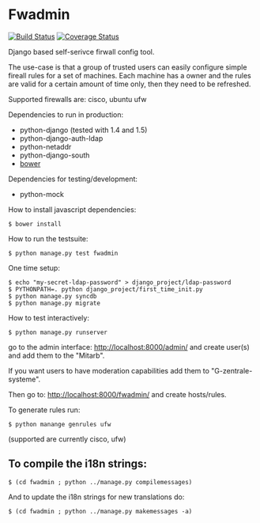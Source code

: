 Fwadmin
=======
[![Build Status](https://travis-ci.org/ZIMK/fwadmin.png)](https://travis-ci.org/ZIMK/fwadmin)
[![Coverage Status](https://coveralls.io/repos/ZIMK/fwadmin/badge.png?branch=master)](https://coveralls.io/r/ZIMK/fwadmin)

Django based self-serivce firwall config tool.

The use-case is that a group of trusted users can easily configure
simple fireall rules for a set of machines. Each machine has a owner
and the rules are valid for a certain amount of time only, then they
need to be refreshed.

Supported firewalls are: cisco, ubuntu ufw

Dependencies to run in production:
 - python-django (tested with 1.4 and 1.5)
 - python-django-auth-ldap
 - python-netaddr
 - python-django-south
 - [bower](https://github.com/twitter/bower)

Dependencies for testing/development:
 - python-mock

How to install javascript dependencies:
```
$ bower install
```

How to run the testsuite:
```
$ python manage.py test fwadmin
```

One time setup:
```
$ echo "my-secret-ldap-password" > django_project/ldap-password
$ PYTHONPATH=. python django_project/first_time_init.py
$ python manage.py syncdb
$ python manage.py migrate
```

How to test interactively:
```
$ python manage.py runserver
```

go to the admin interface:
 [http://localhost:8000/admin/]()
and create user(s) and add them to
the "Mitarb".

If you want users to have moderation capabilities
add them to "G-zentrale-systeme".

Then go to:
 [http://localhost:8000/fwadmin/]()
and create hosts/rules.

To generate rules run:
```
$ python manange genrules ufw
```
(supported are currently cisco, ufw)

To compile the i18n strings:
----------------------------
```
$ (cd fwadmin ; python ../manage.py compilemessages)
```

And to update the i18n strings for new translations do:
```
$ (cd fwadmin ; python ../manage.py makemessages -a)
```
